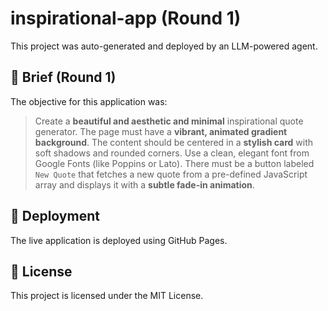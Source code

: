 
# inspirational-app (Round 1)

This project was auto-generated and deployed by an LLM-powered agent.

## 📝 Brief (Round 1)

The objective for this application was:
> Create a **beautiful and aesthetic and minimal** inspirational quote generator. The page must have a **vibrant, animated gradient background**. The content should be centered in a **stylish card** with soft shadows and rounded corners. Use a clean, elegant font from Google Fonts (like Poppins or Lato). There must be a button labeled `New Quote` that fetches a new quote from a pre-defined JavaScript array and displays it with a **subtle fade-in animation**.

## 🚀 Deployment

The live application is deployed using GitHub Pages.

## 📄 License

This project is licensed under the MIT License.
